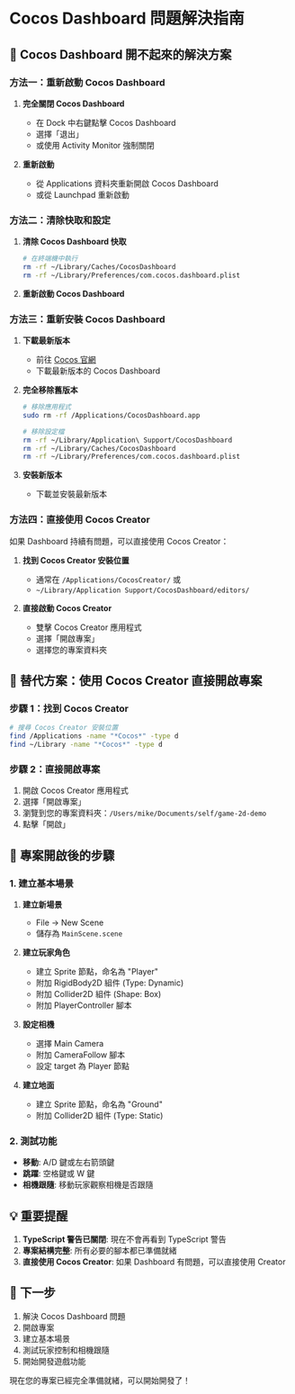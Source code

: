 # Cocos Dashboard 問題解決指南

## 🚨 Cocos Dashboard 開不起來的解決方案

### 方法一：重新啟動 Cocos Dashboard
1. **完全關閉 Cocos Dashboard**
   - 在 Dock 中右鍵點擊 Cocos Dashboard
   - 選擇「退出」
   - 或使用 Activity Monitor 強制關閉

2. **重新啟動**
   - 從 Applications 資料夾重新開啟 Cocos Dashboard
   - 或從 Launchpad 重新啟動

### 方法二：清除快取和設定
1. **清除 Cocos Dashboard 快取**
   ```bash
   # 在終端機中執行
   rm -rf ~/Library/Caches/CocosDashboard
   rm -rf ~/Library/Preferences/com.cocos.dashboard.plist
   ```

2. **重新啟動 Cocos Dashboard**

### 方法三：重新安裝 Cocos Dashboard
1. **下載最新版本**
   - 前往 [Cocos 官網](https://www.cocos.com/creator)
   - 下載最新版本的 Cocos Dashboard

2. **完全移除舊版本**
   ```bash
   # 移除應用程式
   sudo rm -rf /Applications/CocosDashboard.app
   
   # 移除設定檔
   rm -rf ~/Library/Application\ Support/CocosDashboard
   rm -rf ~/Library/Caches/CocosDashboard
   rm -rf ~/Library/Preferences/com.cocos.dashboard.plist
   ```

3. **安裝新版本**
   - 下載並安裝最新版本

### 方法四：直接使用 Cocos Creator
如果 Dashboard 持續有問題，可以直接使用 Cocos Creator：

1. **找到 Cocos Creator 安裝位置**
   - 通常在 `/Applications/CocosCreator/` 或
   - `~/Library/Application Support/CocosDashboard/editors/`

2. **直接啟動 Cocos Creator**
   - 雙擊 Cocos Creator 應用程式
   - 選擇「開啟專案」
   - 選擇您的專案資料夾

## 🔧 替代方案：使用 Cocos Creator 直接開啟專案

### 步驟 1：找到 Cocos Creator
```bash
# 搜尋 Cocos Creator 安裝位置
find /Applications -name "*Cocos*" -type d
find ~/Library -name "*Cocos*" -type d
```

### 步驟 2：直接開啟專案
1. 開啟 Cocos Creator 應用程式
2. 選擇「開啟專案」
3. 瀏覽到您的專案資料夾：`/Users/mike/Documents/self/game-2d-demo`
4. 點擊「開啟」

## 🎯 專案開啟後的步驟

### 1. 建立基本場景
1. **建立新場景**
   - File → New Scene
   - 儲存為 `MainScene.scene`

2. **建立玩家角色**
   - 建立 Sprite 節點，命名為 "Player"
   - 附加 RigidBody2D 組件 (Type: Dynamic)
   - 附加 Collider2D 組件 (Shape: Box)
   - 附加 PlayerController 腳本

3. **設定相機**
   - 選擇 Main Camera
   - 附加 CameraFollow 腳本
   - 設定 target 為 Player 節點

4. **建立地面**
   - 建立 Sprite 節點，命名為 "Ground"
   - 附加 Collider2D 組件 (Type: Static)

### 2. 測試功能
- **移動**: A/D 鍵或左右箭頭鍵
- **跳躍**: 空格鍵或 W 鍵
- **相機跟隨**: 移動玩家觀察相機是否跟隨

## 💡 重要提醒

1. **TypeScript 警告已關閉**: 現在不會再看到 TypeScript 警告
2. **專案結構完整**: 所有必要的腳本都已準備就緒
3. **直接使用 Cocos Creator**: 如果 Dashboard 有問題，可以直接使用 Creator

## 🚀 下一步

1. 解決 Cocos Dashboard 問題
2. 開啟專案
3. 建立基本場景
4. 測試玩家控制和相機跟隨
5. 開始開發遊戲功能

現在您的專案已經完全準備就緒，可以開始開發了！
